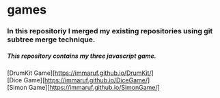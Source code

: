 # games
### In this repositoriy I merged my existing repositories using git subtree merge technique.
##### This repository contains my three javascript game.

[DrumKit Game][https://immaruf.github.io/DrumKit/]<br>
[Dice Game][https://immaruf.github.io/DiceGame/]<br>
[Simon Game][https://immaruf.github.io/SimonGame/]<br>
